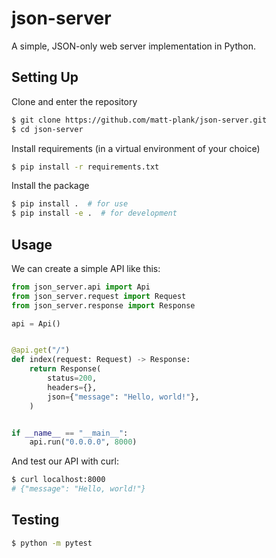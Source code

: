 # json-server

A simple, JSON-only web server implementation in Python.

## Setting Up

Clone and enter the repository

```bash
$ git clone https://github.com/matt-plank/json-server.git
$ cd json-server
```

Install requirements (in a virtual environment of your choice)

```bash
$ pip install -r requirements.txt
```

Install the package

```bash
$ pip install .  # for use
$ pip install -e .  # for development
```

## Usage

We can create a simple API like this:

```python
from json_server.api import Api
from json_server.request import Request
from json_server.response import Response

api = Api()


@api.get("/")
def index(request: Request) -> Response:
    return Response(
        status=200,
        headers={},
        json={"message": "Hello, world!"},
    )


if __name__ == "__main__":
    api.run("0.0.0.0", 8000)
```

And test our API with curl:

```bash
$ curl localhost:8000
# {"message": "Hello, world!"}
```

## Testing

```bash
$ python -m pytest
```
